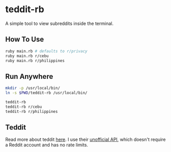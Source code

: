 # teddit-rb
A simple tool to view subreddits inside the terminal. 

## How To Use
```bash
ruby main.rb # defaults to r/privacy
ruby main.rb r/cebu
ruby main.rb r/philippines
```

## Run Anywhere
```bash
mkdir -p /usr/local/bin/
ln -s $PWD/teddit-rb /usr/local/bin/

teddit-rb
teddit-rb r/cebu
teddit-rb r/philippines
```

## Teddit

Read more about teddit [here](https://codeberg.org/teddit/teddit). I use their [unofficial API](https://codeberg.org/teddit/teddit/wiki#teddit-api), which doesn't require a Reddit account and has no rate limits.

